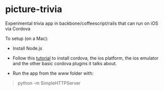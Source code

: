 # picture-trivia
Experimental trivia app in backbone/coffeescript/rails that can run on iOS via Cordova

To setup (on a Mac):

* Install Node.js

* Follow this [tutorial](http://ccoenraets.github.io/cordova-tutorial/create-cordova-project.html) to install cordova, the ios platform, the ios emulator and the other basic cordova plugins it talks about.

* Run the app from the www folder with:
> python -m SimpleHTTPServer
